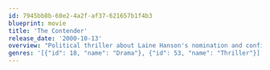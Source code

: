 ```yaml
---
id: 7945bb8b-60e2-4a2f-af37-621657b1f4b3
blueprint: movie
title: 'The Contender'
release_date: '2000-10-13'
overview: "Political thriller about Laine Hanson's nomination and confirmation as Vice President. An allegation that she was involved in a sexual orgy at the age of 19 is leaked to the press. As pressure mounts on Laine, she's torn between fighting back or sticking to her principles and refusing to comment on the allegations."
genres: '[{"id": 18, "name": "Drama"}, {"id": 53, "name": "Thriller"}]'
---
```

